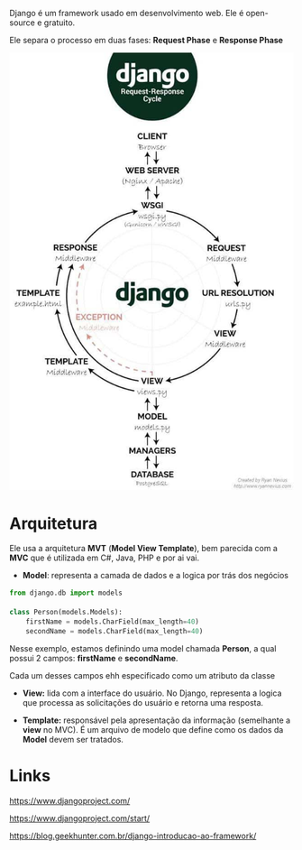 Django é um framework usado em desenvolvimento web. Ele é open-source e gratuito.

Ele separa o processo em duas fases: **Request Phase** e **Response Phase**

![](../../../Images/Python/Django/Pasted%20image%2020240104193000.png)

# Arquitetura
Ele usa a arquitetura **MVT** (**Model View Template**), bem parecida com a **MVC** que é utilizada em C#, Java, PHP e por ai vai.

- **Model**: representa a camada de dados e a logica por trás dos negócios
```python
from django.db import models

class Person(models.Models):
	firstName = models.CharField(max_length=40)
	secondName = models.CharField(max_length=40)
```

Nesse exemplo, estamos definindo uma model chamada **Person**, a qual possui 2 campos: **firstName** e **secondName**.

Cada um desses campos ehh especificado como um atributo da classe 
- **View:** lida com a interface do usuário. No Django, representa a logica que processa as solicitações do usuário e retorna uma resposta.

- **Template:** responsável pela apresentação da informação (semelhante a **view** no MVC). É um arquivo de modelo que define como os dados da **Model** devem ser tratados.

# Links
https://www.djangoproject.com/

https://www.djangoproject.com/start/

https://blog.geekhunter.com.br/django-introducao-ao-framework/

